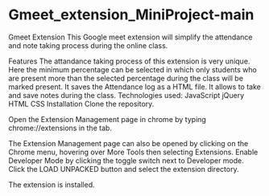 # Gmeet_extension_MiniProject-main
 Gmeet Extension
This Google meet extension will simplify the attendance and note taking process during the online class.

Features
The attandance taking process of this extension is very unique. Here the minimum percentage can be selected in which only students who are present more than the selected percentage during the class will be marked present.
It saves the Attendance log as a HTML file.
It allows to take and save notes during the class.
Technologies used:
JavaScript
jQuery
HTML
CSS
Installation
Clone the repository.

Open the Extension Management page in chrome by typing chrome://extensions in the tab.

The Extension Management page can also be opened by clicking on the Chrome menu, hovering over More Tools then selecting Extensions.
Enable Developer Mode by clicking the toggle switch next to Developer mode. Click the LOAD UNPACKED button and select the extension directory.

The extension is installed.
